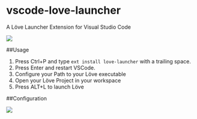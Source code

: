 # vscode-love-launcher
A Löve Launcher Extension for Visual Studio Code

![](http://i.imgur.com/lIMsXN9.png)

##Usage
1. Press Ctrl+P and type ```ext install love-launcher``` with a trailing space.
2. Press Enter and restart VSCode.
  3. Configure your Path to your Löve executable
3. Open your Löve Project in your workspace
4. Press ALT+L to launch Löve

##Configuration

![](http://i.imgur.com/R5D4xj4.png)
